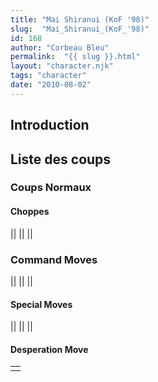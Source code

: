 ```yaml
---
title: "Mai Shiranui (KoF '98)"
slug:  "Mai_Shiranui_(KoF_'98)"
id: 168
author: "Corbeau Bleu"
permalink:  "{{ slug }}.html"
layout: "character.njk"
tags: "character"
date: "2010-08-02"
---
```


## Introduction

## Liste des coups

### Coups Normaux

#### Choppes

||
||
||

### Command Moves

||
||
||

#### Special Moves

||
||
||

#### Desperation Move

|     |
|-----|
|     |
